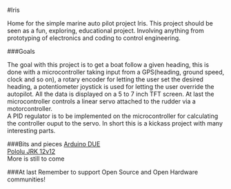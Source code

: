 #Iris

Home for the simple marine auto pilot project Iris. This project should be seen as a fun, exploring, educational project. Involving anything from prototyping of electronics and coding to control engineering. 

###Goals

The goal with this project is to get a boat follow a given heading, this is done with a microcontroller taking input from a GPS(heading, ground speed, clock and so on), a rotary encoder for letting the user set the desired heading, a potentiometer joystick is used for letting the user override the autopilot. All the data is displayed on a 5 to 7 inch TFT screen. At last the microcontroller controls a linear servo attached to the rudder via a motorcontroller.  
A PID regulator is to be implemented on the microcontroller for calculating the controller ouput to the servo.
In short this is a kickass project with many interesting parts.

###Bits and pieces
[Arduino DUE](http://arduino.cc/en/Main/arduinoBoardDue)  
[Pololu JRK 12v12](http://www.pololu.com/product/1393)  
More is still to come

###At last
Remember to support Open Source and Open Hardware communities!
